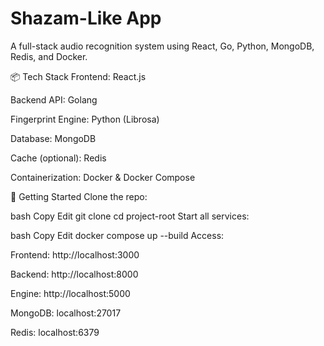 # Shazam-Like App

A full-stack audio recognition system using React, Go, Python, MongoDB, Redis, and Docker.

📦 Tech Stack
Frontend: React.js

Backend API: Golang

Fingerprint Engine: Python (Librosa)

Database: MongoDB

Cache (optional): Redis

Containerization: Docker & Docker Compose

🚀 Getting Started
Clone the repo:

bash
Copy
Edit
git clone <your-repo-url>
cd project-root
Start all services:

bash
Copy
Edit
docker compose up --build
Access:

Frontend: http://localhost:3000

Backend: http://localhost:8000

Engine: http://localhost:5000

MongoDB: localhost:27017

Redis: localhost:6379
